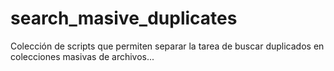 # search_masive_duplicates
Colección de scripts que permiten separar la tarea de buscar duplicados en colecciones masivas de archivos...
